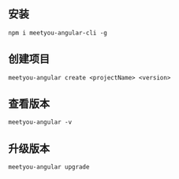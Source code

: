 ## 安装

```
npm i meetyou-angular-cli -g
```

## 创建项目

```
meetyou-angular create <projectName> <version>
```

## 查看版本

```
meetyou-angular -v
```

## 升级版本

```
meetyou-angular upgrade
```